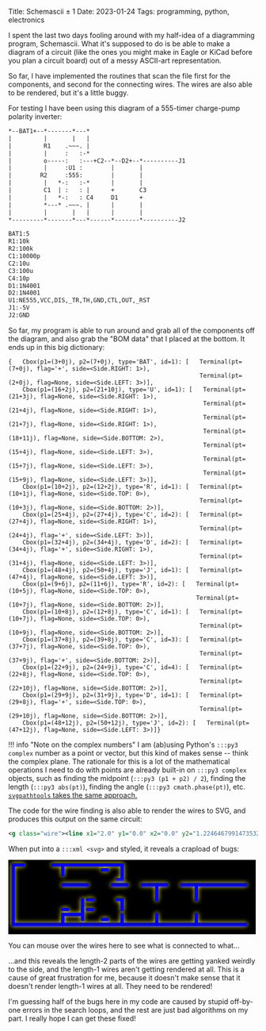 Title: Schemascii &pm; 1
Date: 2023-01-24
Tags: programming, python, electronics

I spent the last two days fooling around with my half-idea of a diagramming program, Schemascii. What it's supposed to do is be able to make a diagram of a circuit (like the ones you might make in Eagle or KiCad before you plan a circuit board) out of a messy ASCII-art representation.

So far, I have implemented the routines that scan the file first for the components, and second for the connecting wires. The wires are also able to be rendered, but it's a little buggy.

For testing I have been using this diagram of a 555-timer charge-pump polarity inverter:

```txt
*--BAT1+--*-------*---*
|         |       |   |
|         R1    .~~~. |
|         |     :   :-*
|         o-----:   :---+C2--*--D2+--*----------J1
|         |     :U1 :        |       |
|        R2     :555:        |       |
|         |   *-:   :-*      |       |
|         C1  | :   : |      +       C3
|         |   *-:   : C4     D1      +
|         *---* .~~~. |      |       |
|         |       |   |      |       |
*---------*-------*---*------*-------*----------J2

BAT1:5
R1:10k
R2:100k
C1:10000p
C2:10u
C3:100u
C4:10p
D1:1N4001
D2:1N4001
U1:NE555,VCC,DIS,_TR,TH,GND,CTL,OUT,_RST
J1:-5V
J2:GND
```

So far, my program is able to run around and grab all of the components off the diagram, and also grab the "BOM data" that I placed at the bottom. It ends up in this big dictionary:

```py3
{   Cbox(p1=(3+0j), p2=(7+0j), type='BAT', id=1): [   Terminal(pt=(7+0j), flag='+', side=<Side.RIGHT: 1>),
                                                      Terminal(pt=(2+0j), flag=None, side=<Side.LEFT: 3>)],
    Cbox(p1=(16+2j), p2=(21+10j), type='U', id=1): [   Terminal(pt=(21+3j), flag=None, side=<Side.RIGHT: 1>),
                                                       Terminal(pt=(21+4j), flag=None, side=<Side.RIGHT: 1>),
                                                       Terminal(pt=(21+7j), flag=None, side=<Side.RIGHT: 1>),
                                                       Terminal(pt=(18+11j), flag=None, side=<Side.BOTTOM: 2>),
                                                       Terminal(pt=(15+4j), flag=None, side=<Side.LEFT: 3>),
                                                       Terminal(pt=(15+7j), flag=None, side=<Side.LEFT: 3>),
                                                       Terminal(pt=(15+9j), flag=None, side=<Side.LEFT: 3>)],
    Cbox(p1=(10+2j), p2=(12+2j), type='R', id=1): [   Terminal(pt=(10+1j), flag=None, side=<Side.TOP: 0>),
                                                      Terminal(pt=(10+3j), flag=None, side=<Side.BOTTOM: 2>)],
    Cbox(p1=(25+4j), p2=(27+4j), type='C', id=2): [   Terminal(pt=(27+4j), flag=None, side=<Side.RIGHT: 1>),
                                                      Terminal(pt=(24+4j), flag='+', side=<Side.LEFT: 3>)],
    Cbox(p1=(32+4j), p2=(34+4j), type='D', id=2): [   Terminal(pt=(34+4j), flag='+', side=<Side.RIGHT: 1>),
                                                      Terminal(pt=(31+4j), flag=None, side=<Side.LEFT: 3>)],
    Cbox(p1=(48+4j), p2=(50+4j), type='J', id=1): [   Terminal(pt=(47+4j), flag=None, side=<Side.LEFT: 3>)],
    Cbox(p1=(9+6j), p2=(11+6j), type='R', id=2): [   Terminal(pt=(10+5j), flag=None, side=<Side.TOP: 0>),
                                                     Terminal(pt=(10+7j), flag=None, side=<Side.BOTTOM: 2>)],
    Cbox(p1=(10+8j), p2=(12+8j), type='C', id=1): [   Terminal(pt=(10+7j), flag=None, side=<Side.TOP: 0>),
                                                      Terminal(pt=(10+9j), flag=None, side=<Side.BOTTOM: 2>)],
    Cbox(p1=(37+8j), p2=(39+8j), type='C', id=3): [   Terminal(pt=(37+7j), flag=None, side=<Side.TOP: 0>),
                                                      Terminal(pt=(37+9j), flag='+', side=<Side.BOTTOM: 2>)],
    Cbox(p1=(22+9j), p2=(24+9j), type='C', id=4): [   Terminal(pt=(22+8j), flag=None, side=<Side.TOP: 0>),
                                                      Terminal(pt=(22+10j), flag=None, side=<Side.BOTTOM: 2>)],
    Cbox(p1=(29+9j), p2=(31+9j), type='D', id=1): [   Terminal(pt=(29+8j), flag='+', side=<Side.TOP: 0>),
                                                      Terminal(pt=(29+10j), flag=None, side=<Side.BOTTOM: 2>)],
    Cbox(p1=(48+12j), p2=(50+12j), type='J', id=2): [   Terminal(pt=(47+12j), flag=None, side=<Side.LEFT: 3>)]}
```

!!! info "Note on the complex numbers"
    I am (ab)using Python's `:::py3 complex` number as a point or vector, but this kind of makes sense -- think the complex plane. The rationale for this is a lot of the mathematical operations I need to do with points are already built-in on `:::py3 complex` objects, such as finding the midpoint (`:::py3 (p1 + p2) / 2`), finding the length (`:::py3 abs(pt)`), finding the angle (`:::py3 cmath.phase(pt)`), etc. [`svgpathtools` takes the same approach.](https://github.com/mathandy/svgpathtools#:~:text=%23%20Coordinates%20are%20given%20as%20points%20in%20the%20complex%20plane)

The code for the wire finding is also able to render the wires to SVG, and produces this output on the same circuit:

```xml
<g class="wire"><line x1="2.0" y1="0.0" x2="0.0" y2="1.2246467991473532e-16"></line><line x1="0.0" y1="12.0" x2="6.123233995736766e-17" y2="0.0"></line><line x1="10.0" y1="12.0" x2="0.0" y2="12.0"></line><line x1="18.0" y1="12.0" x2="10.0" y2="12.0"></line><line x1="10.0" y1="10.0" x2="10.0" y2="12.0"></line><line x1="22.0" y1="12.0" x2="18.0" y2="12.0"></line><line x1="18.0" y1="11.0" x2="19.0" y2="11.0"></line><line x1="14.0" y1="10.0" x2="10.0" y2="10.0"></line><line x1="10.0" y1="9.0" x2="11.0" y2="9.0"></line><line x1="29.0" y1="12.0" x2="22.0" y2="12.0"></line><line x1="22.0" y1="10.0" x2="22.0" y2="12.0"></line><line x1="14.0" y1="9.0" x2="14.0" y2="11.0"></line><line x1="37.0" y1="12.0" x2="29.0" y2="12.0"></line><line x1="29.0" y1="10.0" x2="29.0" y2="12.0"></line><line x1="15.0" y1="9.0" x2="16.0" y2="9.0"></line><line x1="14.0" y1="7.0" x2="14.0" y2="9.0"></line><line x1="47.0" y1="12.0" x2="37.0" y2="12.0"></line><line x1="37.0" y1="10.0" x2="37.0" y2="12.0"></line><line x1="15.0" y1="7.0" x2="16.0" y2="7.0"></line></g><g class="wire"><line x1="10.0" y1="0.0" x2="10.0" y2="2.0"></line><line x1="18.0" y1="0.0" x2="10.0" y2="1.2246467991473532e-16"></line><line x1="8.0" y1="0.0" x2="10.0" y2="0.0"></line><line x1="22.0" y1="0.0" x2="18.0" y2="1.2246467991473532e-16"></line><line x1="18.0" y1="1.0" x2="19.0" y2="1.0"></line><line x1="22.0" y1="3.0" x2="22.0" y2="0.0"></line><line x1="21.0" y1="3.0" x2="22.0" y2="3.0"></line></g><g class="wire"><line x1="15.0" y1="4.0" x2="10.0" y2="4.0"></line></g><g class="wire"><line x1="23.0" y1="4.0" x2="20.0" y2="4.0"></line></g><g class="wire"><line x1="29.0" y1="4.0" x2="26.0" y2="4.0"></line><line x1="31.0" y1="4.0" x2="29.0" y2="4.0"></line><line x1="29.0" y1="7.0" x2="29.0" y2="4.0"></line></g><g class="wire"><line x1="37.0" y1="4.0" x2="34.0" y2="4.0"></line><line x1="47.0" y1="4.0" x2="37.0" y2="4.0"></line><line x1="37.0" y1="7.0" x2="37.0" y2="4.0"></line></g><g class="wire"><line x1="22.0" y1="7.0" x2="22.0" y2="9.0"></line><line x1="21.0" y1="7.0" x2="22.0" y2="7.0"></line></g>
```

When put into a `:::xml <svg>` and styled, it reveals a crapload of bugs:

<style>svg.schemascii {
    background: black;
}

svg.schemascii .wire {
    filter: drop-shadow(0 0 0.5px var(--sch-wireshadow, yellow));
}

svg.schemascii .wire line {
    stroke: var(--sch-wirecolor, blue);
    stroke-width: 0.7;
    stroke-linecap: round;
    transition-duration: 0.2s;
}

svg.schemascii .wire:hover {
    --sch-wirecolor: red;
    --sch-wireshadow: lime;
}</style>
<svg class="schemascii" viewBox="-1 -1 50 15" width="500" height="150" xmlns="http://www.w3.org/2000/svg">
<g class="wire"><line x1="2.0" y1="0.0" x2="0.0" y2="1.2246467991473532e-16"></line><line x1="0.0" y1="12.0" x2="6.123233995736766e-17" y2="0.0"></line><line x1="10.0" y1="12.0" x2="0.0" y2="12.0"></line><line x1="18.0" y1="12.0" x2="10.0" y2="12.0"></line><line x1="10.0" y1="10.0" x2="10.0" y2="12.0"></line><line x1="22.0" y1="12.0" x2="18.0" y2="12.0"></line><line x1="18.0" y1="11.0" x2="19.0" y2="11.0"></line><line x1="14.0" y1="10.0" x2="10.0" y2="10.0"></line><line x1="10.0" y1="9.0" x2="11.0" y2="9.0"></line><line x1="29.0" y1="12.0" x2="22.0" y2="12.0"></line><line x1="22.0" y1="10.0" x2="22.0" y2="12.0"></line><line x1="14.0" y1="9.0" x2="14.0" y2="11.0"></line><line x1="37.0" y1="12.0" x2="29.0" y2="12.0"></line><line x1="29.0" y1="10.0" x2="29.0" y2="12.0"></line><line x1="15.0" y1="9.0" x2="16.0" y2="9.0"></line><line x1="14.0" y1="7.0" x2="14.0" y2="9.0"></line><line x1="47.0" y1="12.0" x2="37.0" y2="12.0"></line><line x1="37.0" y1="10.0" x2="37.0" y2="12.0"></line><line x1="15.0" y1="7.0" x2="16.0" y2="7.0"></line></g><g class="wire"><line x1="10.0" y1="0.0" x2="10.0" y2="2.0"></line><line x1="18.0" y1="0.0" x2="10.0" y2="1.2246467991473532e-16"></line><line x1="8.0" y1="0.0" x2="10.0" y2="0.0"></line><line x1="22.0" y1="0.0" x2="18.0" y2="1.2246467991473532e-16"></line><line x1="18.0" y1="1.0" x2="19.0" y2="1.0"></line><line x1="22.0" y1="3.0" x2="22.0" y2="0.0"></line><line x1="21.0" y1="3.0" x2="22.0" y2="3.0"></line></g><g class="wire"><line x1="15.0" y1="4.0" x2="10.0" y2="4.0"></line></g><g class="wire"><line x1="23.0" y1="4.0" x2="20.0" y2="4.0"></line></g><g class="wire"><line x1="29.0" y1="4.0" x2="26.0" y2="4.0"></line><line x1="31.0" y1="4.0" x2="29.0" y2="4.0"></line><line x1="29.0" y1="7.0" x2="29.0" y2="4.0"></line></g><g class="wire"><line x1="37.0" y1="4.0" x2="34.0" y2="4.0"></line><line x1="47.0" y1="4.0" x2="37.0" y2="4.0"></line><line x1="37.0" y1="7.0" x2="37.0" y2="4.0"></line></g><g class="wire"><line x1="22.0" y1="7.0" x2="22.0" y2="9.0"></line><line x1="21.0" y1="7.0" x2="22.0" y2="7.0"></line></g>
</svg>

You can mouse over the wires here to see what is connected to what...

...and this reveals the length-2 parts of the wires are getting yanked weirdly to the side, and the length-1 wires aren't getting rendered at all. This is a cause of great frustration for me, because it doesn't make sense that it doesn't render length-1 wires at all. They need to be rendered!

I'm guessing half of the bugs here in my code are caused by stupid off-by-one errors in the search loops, and the rest are just bad algorithms on my part. I really hope I can get these fixed!
